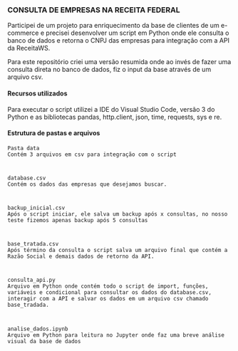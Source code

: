 ### CONSULTA DE EMPRESAS NA RECEITA FEDERAL

Participei de um projeto para enriquecimento da base de clientes de um e-commerce e precisei desenvolver um script em Python onde ele consulta o banco de dados e retorna o CNPJ das empresas para integração com a API da ReceitaWS.

Para este repositório criei uma versão resumida onde ao invés de fazer uma consulta direta no banco de dados, fiz o input da base através de um arquivo csv.

#### Recursos utilizados
Para executar o script utilizei a IDE do Visual Studio Code, versão 3 do Python e as bibliotecas pandas, http.client, json, time, requests, sys e re.

#### Estrutura de pastas e arquivos
    
    Pasta data
    Contém 3 arquivos em csv para integração com o script
#
    database.csv
    Contém os dados das empresas que desejamos buscar. 

#
    
    backup_inicial.csv
    Após o script iniciar, ele salva um backup após x consultas, no nosso teste fizemos apenas backup após 5 consultas

#

    base_tratada.csv
    Após término da consulta o script salva um arquivo final que contém a Razão Social e demais dados de retorno da API.

#
    consulta_api.py 
    Arquivo em Python onde contém todo o script de import, funções, variáveis e condicional para consultar os dados do database.csv, 
    interagir com a API e salvar os dados em um arquivo csv chamado base_tradada. 
    
#
    analise_dados.ipynb
    Arquivo em Python para leitura no Jupyter onde faz uma breve análise visual da base de dados
    
    
    
    
  
 
  
 
 
 
